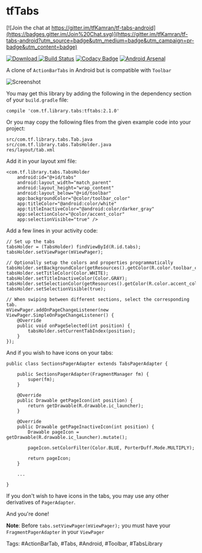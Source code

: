 tfTabs
======

[![Join the chat at https://gitter.im/tfKamran/tf-tabs-android](https://badges.gitter.im/Join%20Chat.svg)](https://gitter.im/tfKamran/tf-tabs-android?utm_source=badge&utm_medium=badge&utm_campaign=pr-badge&utm_content=badge)

[ ![Download](https://api.bintray.com/packages/tfkamran/maven/tf-tabs-android/images/download.svg) ](https://bintray.com/tfkamran/maven/tf-tabs-android/_latestVersion)
[![Build Status](https://travis-ci.org/tfKamran/tf-tabs-android.svg?branch=master)](https://travis-ci.org/tfKamran/tf-tabs-android)
[![Codacy Badge](https://api.codacy.com/project/badge/grade/9b40dac2977445f2b38e59ebeaa88da6)](https://www.codacy.com/app/team-radiant/tf-tabs-android)
[![Android Arsenal](https://img.shields.io/badge/Android%20Arsenal-tfTabs-brightgreen.svg?style=flat)](http://android-arsenal.com/details/1/2761)

A clone of `ActionBarTabs` in Android but is compatible with `Toolbar`

![Screenshot](./Screenshot.png)

You may get this library by adding the following in the dependency section of your `build.gradle` file:

    compile 'com.tf.library.tabs:tftabs:2.1.0'

Or you may copy the following files from the given example code into your project:

    src/com.tf.library.tabs.Tab.java
    src/com.tf.library.tabs.TabsHolder.java
    res/layout/tab.xml
    
Add it in your layout xml file:

    <com.tf.library.tabs.TabsHolder
        android:id="@+id/tabs"
        android:layout_width="match_parent"
        android:layout_height="wrap_content"
        android:layout_below="@+id/toolbar"
        app:backgroundColor="@color/toolbar_color"
        app:titleColor="@android:color/white"
        app:titleInactiveColor="@android:color/darker_gray"
        app:selectionColor="@color/accent_color"
        app:selectionVisible="true" />

Add a few lines in your activity code:

    // Set up the tabs
    tabsHolder = (TabsHolder) findViewById(R.id.tabs);
    tabsHolder.setViewPager(mViewPager);

    // Optionally setup the colors and properties programmatically
    tabsHolder.setBackgroundColor(getResources().getColor(R.color.toolbar_color));
    tabsHolder.setTitleColor(Color.WHITE);
    tabsHolder.setTitleInactiveColor(Color.GRAY);
    tabsHolder.setSelectionColor(getResources().getColor(R.color.accent_color));
    tabsHolder.setSelectionVisible(true);

    // When swiping between different sections, select the corresponding tab.
    mViewPager.addOnPageChangeListener(new ViewPager.SimpleOnPageChangeListener() {
        @Override
        public void onPageSelected(int position) {
            tabsHolder.setCurrentTabIndex(position);
        }
    });

And if you wish to have icons on your tabs:

    public class SectionsPagerAdapter extends TabsPagerAdapter {

        public SectionsPagerAdapter(FragmentManager fm) {
            super(fm);
        }

        @Override
        public Drawable getPageIcon(int position) {
            return getDrawable(R.drawable.ic_launcher);
        }

        @Override
        public Drawable getPageInactiveIcon(int position) {
            Drawable pageIcon = getDrawable(R.drawable.ic_launcher).mutate();

            pageIcon.setColorFilter(Color.BLUE, PorterDuff.Mode.MULTIPLY);

            return pageIcon;
        }

        ...

    }

If you don't wish to have icons in the tabs, you may use any other derivatives of `PagerAdapter`.

And you're done!

**Note**: Before `tabs.setViewPager(mViewPager);` you must have your `FragmentPagerAdapter` in your `ViewPager`

Tags: #ActionBarTab, #Tabs, #Android, #Toolbar, #TabsLibrary

